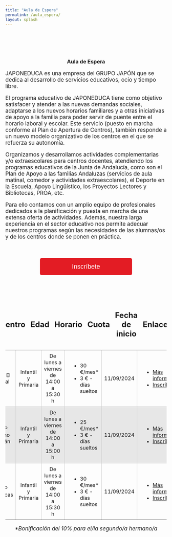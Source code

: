 ```yaml
---
title: "Aula de Espera"
permalink: /aula_espera/
layout: splash
---
```


<h3 style="text-align: center;margin-top: 6em;margin-botton: 2em"> Aula de Espera </h3>


<div style="font-size: 17px;">
  <p>JAPONEDUCA es una empresa del GRUPO JAPÓN que se dedica al desarrollo de servicios educativos, ocio y tiempo libre.</p>
  
  <p>El programa educativo de JAPONEDUCA tiene como objetivo satisfacer y atender a las nuevas demandas sociales, adaptarse a los nuevos horarios familiares y a otras iniciativas de apoyo a la familia para poder servir de puente entre el horario laboral y escolar. Este servicio (puesto en marcha conforme al Plan de Apertura de Centros), también responde a un nuevo modelo organizativo de los centros en el que se refuerza su autonomía.</p>
  
  <p>Organizamos y desarrollamos actividades complementarias y/o extraescolares para centros docentes, atendiendo los programas educativos de la Junta de Andalucía, como son el Plan de Apoyo a las familias Andaluzas (servicios de aula matinal, comedor y actividades extraescolares), el Deporte en la Escuela, Apoyo Lingüístico, los Proyectos Lectores y Bibliotecas, PROA, etc.</p>
  
  <p>Para ello contamos con un amplio equipo de profesionales dedicados a la planificación y puesta en marcha de una extensa oferta de actividades. Además, nuestra larga experiencia en el sector educativo nos permite adecuar nuestros programas según las necesidades de las alumnas/os y de los centros donde se ponen en práctica.</p>
</div>


<div style="text-align:center;">
  <button class="plan-button" onclick="location.href='https://app.grupojapon.es/index.php/registro'">Inscríbete</button>
</div>


<div class="table-container">
  <table>
    <thead>
      <tr>
        <th style="width: 200px;text-align: center;"><h2>Centro</h2></th>
        <th style="width: 200px;text-align: center;"><h2>Edad</h2></th>
        <th style="width: 200px;text-align: center;"><h2>Horario</h2></th>
        <th style="width: 200px;text-align: center;"><h2>Cuota</h2></th>
        <th style="width: 200px;text-align: center;"><h2>Fecha de inicio</h2></th>
        <th style="width: 200px;text-align: center;"><h2>Enlaces</h2></th>
      </tr>
    </thead>
    <tbody>
      <tr>
        <td style="width: 200px;text-align: center;">CEIP El Puntal</td>
        <td style="width: 200px;text-align: center;">Infantil y Primaria</td>
        <td style="width: 200px;text-align: center;">De lunes a viernes de 14:00 a 15:30 h</td>
        <td style="width: 200px;text-align: center;">
          <ul style="list-style-type: disc; padding-left: 40px; margin: 0; text-align: left;">
            <li>30 €/mes*</li>
            <li>3 € - días sueltos</li>
          </ul>
        </td>
        <td style="width: 200px;text-align: center;">11/09/2024</td>
        <td style="width: 200px;text-align: center;">
          <ul style="list-style-type: disc; padding-left: 40px; margin: 0; text-align: left;">
            <li><a href="https://japonformacion.netlify.app/contacto/">Más información</a></li>
            <li><a href="https://app.grupojapon.es/index.php/registro">Inscríbete</a></li>
          </ul>
        </td>
      </tr>
      <tr>
        <td style="width: 200px;text-align: center;">CEIP Tierno Galván</td>
        <td style="width: 200px;text-align: center;">Infantil y Primaria</td>
        <td style="width: 200px;text-align: center;">De lunes a viernes de 14:00 a 15:00 h</td>
        <td style="width: 200px;text-align: center;">
          <ul style="list-style-type: disc; padding-left: 40px; margin: 0; text-align: left;">
            <li>25 €/mes*</li>
            <li>3 € - días sueltos</li>
          </ul>
        </td>
        <td style="width: 200px;text-align: center;">11/09/2024</td>
        <td style="width: 200px;text-align: center;">
          <ul style="list-style-type: disc; padding-left: 40px; margin: 0; text-align: left;">
            <li><a href="https://japonformacion.netlify.app/contacto/">Más información</a></li>
            <li><a href="https://app.grupojapon.es/index.php/registro">Inscríbete</a></li>
          </ul>
        </td>
      </tr>
      <tr>
        <td style="width: 200px;text-align: center;">CEIP Prácticas</td>
        <td style="width: 200px;text-align: center;">Infantil y Primaria</td>
        <td style="width: 200px;text-align: center;">De lunes a viernes de 14:00 a 15:30 h</td>
        <td style="width: 200px;text-align: center;">
          <ul style="list-style-type: disc; padding-left: 40px; margin: 0; text-align: left;">
            <li>30 €/mes*</li>
            <li>3 € - días sueltos</li>
          </ul>
        </td>
        <td style="width: 200px;text-align: center;">11/09/2024</td>
        <td style="width: 200px;text-align: center;">
          <ul style="list-style-type: disc; padding-left: 40px; margin: 0; text-align: left;">
            <li><a href="https://japonformacion.netlify.app/contacto/">Más información</a></li>
            <li><a href="https://app.grupojapon.es/index.php/registro">Inscríbete</a></li>
          </ul>
        </td>
      </tr>
    </tbody>
  </table>
</div>

<div style="font-size: 17px;text-align: center;font-style: italic;">
  <p>*Bonificación del 10% para el/la segundo/a hermano/a</p>
</div>


<style>
  img {
    float: right;
    margin-left: 10px;
    margin-bottom: 5px;
    margin-top: 5px;
  }
    
  .plan-container {
    display: flex;
    justify-content: center;
    flex-wrap: wrap;
  }

  .plan {
    width: 400px; /* Ancho deseado de cada plan */
    padding: 20px;
    border: 1px solid #ccc;
    border-radius: 8px;
    background: white;
    text-align: center;
    margin-bottom: 60px; /* Espacio inferior entre cada plan */
    margin-top: 60px;
    margin-left: 12px;
    margin-right: 12px;
  }

  .plan-button2 {
    background-color: #e31c24; /* Cambio de color */
    color: white;
    border: none;
    padding: 10px 50px;
    text-align: center;
    text-decoration: none;
    display: inline-block;
    font-size: 16px;
    border-radius: 5px;
    cursor: pointer;
  }

  .plan-button2:hover {
    background-color: #9b1b20; /* Cambio de color en el hover */
  }

  .plan-button {
    background-color: #e31c24; /* Cambio de color */
    color: white;
    border: none;
    padding: 15px 100px;
    margin: 40px;
    text-align: center;
    text-decoration: none;
    display: inline-block;
    font-size: 20px;
    border-radius: 5px;
    cursor: pointer;
  }

  .plan-button:hover {
    background-color: #9b1b20; /* Cambio de color en el hover */
  }
    
  .table-container {
    margin-top: 30px; /* Ajusta el margen superior según sea necesario */
  }

  .table-container table {
    border-collapse: collapse;
    border: none; /* elimina los bordes de la tabla */
    display: flex;
    flex-direction: column;
    align-items: center;
  }

  .table-container td {
    padding: 8px;
    border: 1px solid #ccc;
    text-align: left;
  }

  .table-container th {
    padding: 8px;
    background-color: transparent !important; /* Fondo transparente */
    border: none; /* Sin bordes */
  }

  .table-container thead th {
    background-color: transparent !important; /* Fondo transparente */
  }

  .table-container tbody tr:nth-child(even) {
    background-color: #e7e7e7; /* Cambia el color de fondo para las filas pares */
  }

  /* Elimina los bordes de las celdas exteriores */
  .table-container th:first-child,
  .table-container td:first-child {
    border-left: none;
  }

  .table-container th:last-child,
  .table-container td:last-child {
    border-right: none;
  }

  /* Elimina la última línea horizontal */
  .table-container tr:last-child th,
  .table-container tr:last-child td {
    border-bottom: none;
  }

  /* Elimina la primera línea horizontal */
  .table-container tr:first-child th,
  .table-container tr:first-child td {
    border-top: none;
  }

  /* Elimina la segunda línea horizontal */
  .table-container tr:nth-child(2) th,
  .table-container tr:nth-child(2) td {
    border-top: none;
  }
</style>
